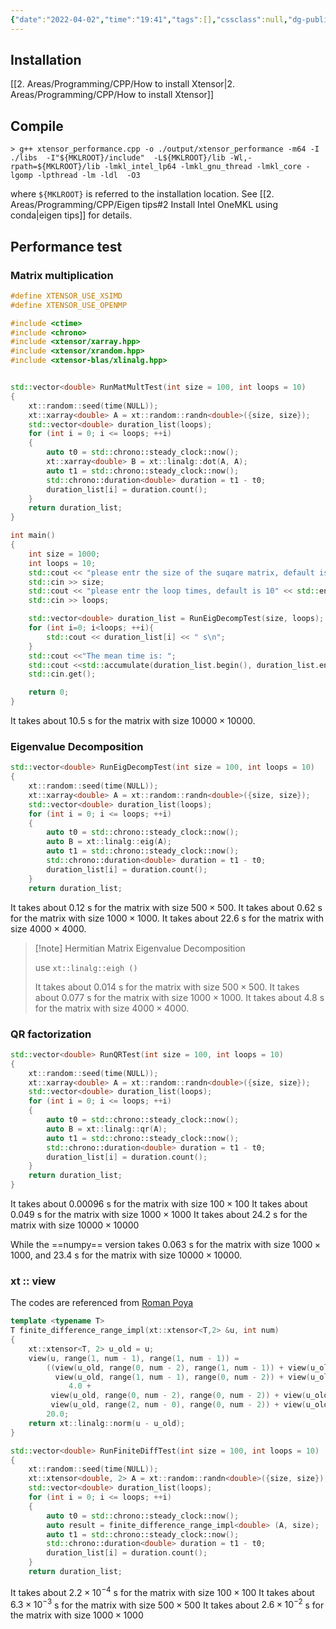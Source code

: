 ```yaml
---
{"date":"2022-04-02","time":"19:41","tags":[],"cssclass":null,"dg-publish":true,"dg-class":"program","dg-show-local-graph":true,"permalink":"/2-areas/programming/cpp/xtensor-tips/","dgHomeLink":true,"dgPassFrontmatter":true,"dgShowLocalGraph":true,"dgShowBacklinks":true,"dgShowInlineTitle":false}
---
```


## Installation
[[2. Areas/Programming/CPP/How to install Xtensor|2. Areas/Programming/CPP/How to install Xtensor]]

## Compile
```shell
> g++ xtensor_performance.cpp -o ./output/xtensor_performance -m64 -I ./libs  -I"${MKLROOT}/include"  -L${MKLROOT}/lib -Wl,-rpath=${MKLROOT}/lib -lmkl_intel_lp64 -lmkl_gnu_thread -lmkl_core -lgomp -lpthread -lm -ldl  -O3
```
where `${MKLROOT}` is referred to the installation location. See [[2. Areas/Programming/CPP/Eigen tips#2 Install Intel OneMKL using conda|eigen tips]] for details.

## Performance test
### Matrix multiplication
```cpp
#define XTENSOR_USE_XSIMD
#define XTENSOR_USE_OPENMP

#include <ctime>
#include <chrono>
#include <xtensor/xarray.hpp>
#include <xtensor/xrandom.hpp>
#include <xtensor-blas/xlinalg.hpp>


std::vector<double> RunMatMultTest(int size = 100, int loops = 10)
{
    xt::random::seed(time(NULL));
    xt::xarray<double> A = xt::random::randn<double>({size, size});
    std::vector<double> duration_list(loops);
    for (int i = 0; i <= loops; ++i)
    {
        auto t0 = std::chrono::steady_clock::now();
        xt::xarray<double> B = xt::linalg::dot(A, A);
        auto t1 = std::chrono::steady_clock::now();
        std::chrono::duration<double> duration = t1 - t0;
        duration_list[i] = duration.count();
    }
    return duration_list;
}

int main()
{
    int size = 1000;
    int loops = 10;
    std::cout << "please entr the size of the suqare matrix, default is 1000" << std::endl;
    std::cin >> size;
    std::cout << "please entr the loop times, default is 10" << std::endl;
    std::cin >> loops;

    std::vector<double> duration_list = RunEigDecompTest(size, loops);
    for (int i=0; i<loops; ++i){
        std::cout << duration_list[i] << " s\n";
    }
    std::cout <<"The mean time is: ";
    std::cout <<std::accumulate(duration_list.begin(), duration_list.end(), 0.0) / loops << " s\n";
    std::cin.get();

    return 0;
}
```
It takes about $10.5$ s for the matrix with size $10000 \times 10000$.

### Eigenvalue Decomposition
```cpp
std::vector<double> RunEigDecompTest(int size = 100, int loops = 10)
{
    xt::random::seed(time(NULL));
    xt::xarray<double> A = xt::random::randn<double>({size, size});
    std::vector<double> duration_list(loops);
    for (int i = 0; i <= loops; ++i)
    {
        auto t0 = std::chrono::steady_clock::now();
        auto B = xt::linalg::eig(A);
        auto t1 = std::chrono::steady_clock::now();
        std::chrono::duration<double> duration = t1 - t0;
        duration_list[i] = duration.count();
    }
    return duration_list;
```
It takes about $0.12$ s for the matrix with size $500 \times 500$.
It takes about $0.62$ s for the matrix with size $1000 \times 1000$.
It takes about $22.6$ s for the matrix with size $4000 \times 4000$.

> [!note] Hermitian Matrix Eigenvalue Decomposition
> 
> use `xt::linalg::eigh ()`
> 
> 
> It takes about $0.014$ s for the matrix with size $500 \times 500$.
> It takes about $0.077$ s for the matrix with size $1000 \times 1000$.
> It takes about $4.8$ s for the matrix with size $4000 \times 4000$.

### QR factorization
```cpp
std::vector<double> RunQRTest(int size = 100, int loops = 10)
{
    xt::random::seed(time(NULL));
    xt::xarray<double> A = xt::random::randn<double>({size, size});
    std::vector<double> duration_list(loops);
    for (int i = 0; i <= loops; ++i)
    {
        auto t0 = std::chrono::steady_clock::now();
        auto B = xt::linalg::qr(A);
        auto t1 = std::chrono::steady_clock::now();
        std::chrono::duration<double> duration = t1 - t0;
        duration_list[i] = duration.count();
    }
    return duration_list;
}
```
It takes about $0.00096$ s for the matrix with size $100 \times 100$
It takes about $0.049$ s for the matrix with size $1000 \times 1000$
It takes about $24.2$ s for the matrix with size $10000 \times 10000$

While the ==numpy== version takes  $0.063$ s for the matrix with size $1000 \times 1000$, and $23.4$ s for  the matrix with size $10000 \times 10000$.

### xt :: view
The codes are referenced from [Roman Poya](https://romanpoya.medium.com/a-look-at-the-performance-of-expression-templates-in-c-eigen-vs-blaze-vs-fastor-vs-armadillo-vs-2474ed38d982)
```cpp
template <typename T>
T finite_difference_range_impl(xt::xtensor<T,2> &u, int num)
{
    xt::xtensor<T, 2> u_old = u;
    view(u, range(1, num - 1), range(1, num - 1)) =
        ((view(u_old, range(0, num - 2), range(1, num - 1)) + view(u_old, range(2, num - 0), range(1, num - 1)) +
          view(u_old, range(1, num - 1), range(0, num - 2)) + view(u_old, range(1, num - 1), range(2, num - 0))) *
             4.0 +
         view(u_old, range(0, num - 2), range(0, num - 2)) + view(u_old, range(0, num - 2), range(2, num - 0)) +
         view(u_old, range(2, num - 0), range(0, num - 2)) + view(u_old, range(2, num - 0), range(2, num - 0))) /
        20.0;
    return xt::linalg::norm(u - u_old);
}

std::vector<double> RunFiniteDiffTest(int size = 100, int loops = 10)
{
    xt::random::seed(time(NULL));
    xt::xtensor<double, 2> A = xt::random::randn<double>({size, size});
    std::vector<double> duration_list(loops);
    for (int i = 0; i <= loops; ++i)
    {
        auto t0 = std::chrono::steady_clock::now();
        auto result = finite_difference_range_impl<double> (A, size);
        auto t1 = std::chrono::steady_clock::now();
        std::chrono::duration<double> duration = t1 - t0;
        duration_list[i] = duration.count();
    }
    return duration_list;
```
It takes about $2.2\times 10^{-4}$ s for the matrix with size $100 \times 100$
It takes about $6.3\times 10^{-3}$ s for the matrix with size $500 \times 500$
It takes about $2.6\times 10^{-2}$ s for the matrix with size $1000 \times 1000$
